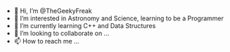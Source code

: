- 👋 Hi, I’m @TheGeekyFreak
- 👀 I’m interested in Astronomy and Science, learning to be a Programmer
- 🌱 I’m currently learning C++ and Data Structures
- 💞️ I’m looking to collaborate on ...
- 📫 How to reach me ... 

<!---
TheGeekyFreak/TheGeekyFreak is a ✨ special ✨ repository because its `README.md` (this file) appears on your GitHub profile.
You can click the Preview link to take a look at your changes.
--->
